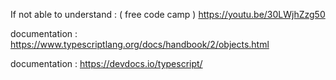 If not able to understand : ( free code camp  ) https://youtu.be/30LWjhZzg50

documentation : https://www.typescriptlang.org/docs/handbook/2/objects.html

documentation : https://devdocs.io/typescript/
